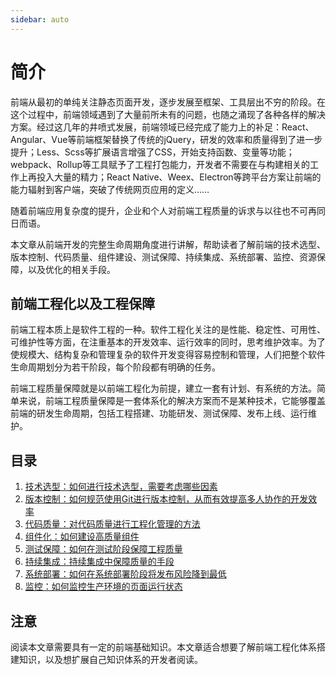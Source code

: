```yaml
---
sidebar: auto
---
```

# 简介

前端从最初的单纯关注静态页面开发，逐步发展至框架、工具层出不穷的阶段。在这个过程中，前端领域遇到了大量前所未有的问题，也随之涌现了各种各样的解决方案。经过这几年的井喷式发展，前端领域已经完成了能力上的补足：React、Angular、Vue等前端框架替换了传统的jQuery，研发的效率和质量得到了进一步提升；Less、Scss等扩展语言增强了CSS，开始支持函数、变量等功能；webpack、Rollup等工具赋予了工程打包能力，开发者不需要在与构建相关的工作上再投入大量的精力；React Native、Weex、Electron等跨平台方案让前端的能力辐射到客户端，突破了传统网页应用的定义……

随着前端应用复杂度的提升，企业和个人对前端工程质量的诉求与以往也不可再同日而语。

本文章从前端开发的完整生命周期角度进行讲解，帮助读者了解前端的技术选型、版本控制、代码质量、组件建设、测试保障、持续集成、系统部署、监控、资源保障，以及优化的相关手段。

## 前端工程化以及工程保障

前端工程本质上是软件工程的一种。软件工程化关注的是性能、稳定性、可用性、可维护性等方面，在注重基本的开发效率、运行效率的同时，思考维护效率。为了使规模大、结构复杂和管理复杂的软件开发变得容易控制和管理，人们把整个软件生命周期划分为若干阶段，每个阶段都有明确的任务。

前端工程质量保障就是以前端工程化为前提，建立一套有计划、有系统的方法。简单来说，前端工程质量保障是一套体系化的解决方案而不是某种技术，它能够覆盖前端的研发生命周期，包括工程搭建、功能研发、测试保障、发布上线、运行维护。

## 目录

1. [技术选型：如何进行技术选型，需要考虑哪些因素](/vuepress/middle/engineering/TechnologySelection)
2. [版本控制：如何规范使用Git进行版本控制，从而有效提高多人协作的开发效率](/vuepress/middle/engineering/版本控制)
3. [代码质量：对代码质量进行工程化管理的方法](/vuepress/middle/engineering/codeQuality)
4. [组件化：如何建设高质量组件](/vuepress/middle/engineering/component)
5. [测试保障：如何在测试阶段保障工程质量](/vuepress/middle/engineering/test)
6. [持续集成：持续集成中保障质量的手段](/vuepress/middle/engineering/cicd)
7. [系统部署：如何在系统部署阶段将发布风险降到最低](/vuepress/middle/engineering/deploy)
8. [监控：如何监控生产环境的页面运行状态](/vuepress/middle/engineering/monitoring)

## 注意

阅读本文章需要具有一定的前端基础知识。本文章适合想要了解前端工程化体系搭建知识，以及想扩展自己知识体系的开发者阅读。
